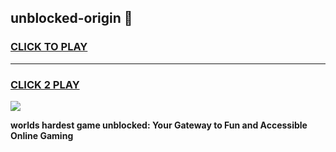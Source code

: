 
## unblocked-origin 👋
<h3>
<a href="https://premium.freeplayer.one?title=unblocked-origin&ref=14F">CLICK TO PLAY</a></h3>
<hr>

<h3>
<a href="https://premium.freeplayer.one?title=unblocked-origin&ref=14F">CLICK 2 PLAY</a>
  
</h3>

<a href="https://premium.freeplayer.one?title=unblocked-origin&ref=12F/"><img src="https://clearcache.store/games.png"></a>


**worlds hardest game unblocked: Your Gateway to Fun and Accessible Online Gaming**
